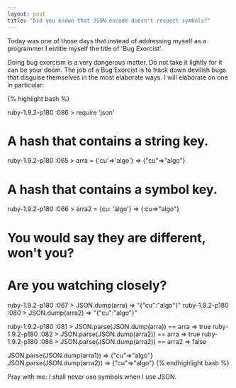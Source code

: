 ```yaml
---
layout: post
title: "Did you known that JSON.encode doesn't respect symbols?"
---                                                            
```


Today was one of those days that instead of addressing myself as a programmer I entitle myself the title of 'Bug Exorcist'.

Doing bug exorcism is a very dangerous matter. Do not take it lightly for it can be your doom. The job of a Bug Exorcist is to track down devilish bugs that disguise themselves in the most elaborate ways. I will elaborate on one in particular:
   

{% highlight bash %}                   

ruby-1.9.2-p180 :086 > require 'json'    
                     
# A hash that contains a string key. 
ruby-1.9.2-p180 :065 > arra = {'cu'=>'algo'}
 => {"cu"=>"algo"}
# A hash that contains a symbol key.
ruby-1.9.2-p180 :066 > arra2 = {cu: 'algo'}
 => {:cu=>"algo"}              
# You would say they are different, won't you?
          
# Are you watching closely?
ruby-1.9.2-p180 :067 > JSON.dump(arra)
 => "{\"cu\":\"algo\"}"
ruby-1.9.2-p180 :080 > JSON.dump(arra2)
 => "{\"cu\":\"algo\"}"

ruby-1.9.2-p180 :081 > JSON.parse(JSON.dump(arra)) == arra
 => true
ruby-1.9.2-p180 :082 > JSON.parse(JSON.dump(arra2)) == arra
 => true
ruby-1.9.2-p180 :086 > JSON.parse(JSON.dump(arra2)) == arra2
 => false

JSON.parse(JSON.dump(arra1))
 => {"cu"=>"algo"}        
JSON.parse(JSON.dump(arra2))
 => {"cu"=>"algo"}
{% endhighlight bash %}

Pray with me:  I shall never use symbols when I use JSON.